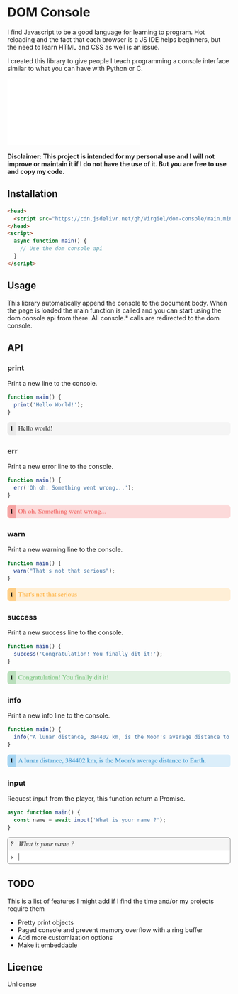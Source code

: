 # DOM Console

I find Javascript to be a good language for learning to program. Hot reloading and the fact that each browser is a JS IDE helps beginners, but the need to learn HTML and CSS as well is an issue.

I created this library to give people I teach programming a console interface similar to what you can have with Python or C.

![Demo](./assets/example.html)

**Disclaimer: This project is intended for my personal use and I will not improve or maintain it if I do not have the use of it. But you are free to use and copy my code.**

## Installation

```html
<head>
  <script src="https://cdn.jsdelivr.net/gh/Virgiel/dom-console/main.min.js"></script>
</head>
<script>
  async function main() {
    // Use the dom console api
  }
</script>
```

## Usage

This library automatically append the console to the document body. When the page is loaded the main function is called and you can start using the dom console api from there. All console.\* calls are redirected to the dom console.

## API

### print

Print a new line to the console.

```js
function main() {
  print('Hello World!');
}
```

![print](./assets/print.png)

### err

Print a new error line to the console.

```js
function main() {
  err('Oh oh. Something went wrong...');
}
```

![err](./assets/err.png)

### warn

Print a new warning line to the console.

```js
function main() {
  warn("That's not that serious");
}
```

![warn](./assets/warn.png)

### success

Print a new success line to the console.

```js
function main() {
  success('Congratulation! You finally dit it!');
}
```

![success](./assets/success.png)

### info

Print a new info line to the console.

```js
function main() {
  info("A lunar distance, 384402 km, is the Moon's average distance to Earth.");
}
```

![info](./assets/info.png)

### input

Request input from the player, this function return a Promise.

```js
async function main() {
  const name = await input('What is your name ?');
}
```

![input](./assets/input.png)

## TODO

This is a list of features I might add if I find the time and/or my projects require them

- Pretty print objects
- Paged console and prevent memory overflow with a ring buffer
- Add more customization options
- Make it embeddable

## Licence

Unlicense
